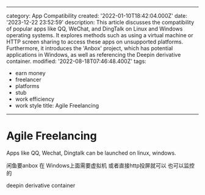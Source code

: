 ------
category: App Compatibility
created: '2022-01-10T18:42:04.000Z'
date: '2023-12-22 23:52:59'
description: This article discusses the compatibility of popular apps like QQ, WeChat,
  and DingTalk on Linux and Windows operating systems. It explores methods such as
  using a virtual machine or HTTP screen sharing to access these apps on unsupported
  platforms. Furthermore, it introduces the 'Anbox' project, which has potential applications
  in Windows, as well as referencing the Deepin derivative container.
modified: '2022-08-18T07:46:48.400Z'
tags:
- earn money
- freelancer
- platforms
- stub
- work efficiency
- work style
title: Agile Freelancing
------

# Agile Freelancing

Apps like QQ, Wechat, Dingtalk can be launched on linux, windows.

闲鱼要anbox 在 Windows上面需要虚拟机 或者直接http投屏就可以 也可以监控的

deepin derivative container
